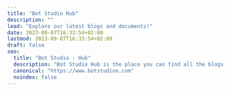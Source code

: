```yaml
---
title: "Bot Studio Hub"
description: ""
lead: "Explore our latest blogs and documents!"
date: 2023-09-07T16:33:54+02:00
lastmod: 2023-09-07T16:33:54+02:00
draft: false
seo:
  title: "Bot Studio - Hub"
  description: "Bot Studio Hub is the place you can find all the blogs about the world of robots and learn more about how the Bot Studio robots maker works."
  canonical: "https://www.botstudioo.com"
  noindex: false
---
```


